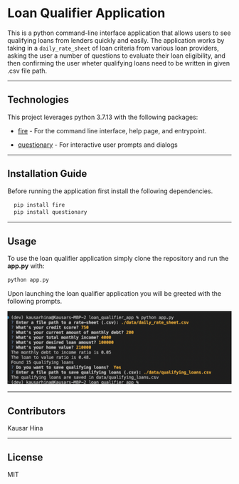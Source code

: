 # Loan Qualifier Application

This is a python command-line interface application that allows users to see qualifying loans from lenders quickly and easily. The application works by taking in a `daily_rate_sheet` of loan criteria from various loan providers, asking the user a number of questions to evaluate their loan eligibility, and then confirming the user wheter qualifying loans need to be written in given .csv file path.

---

## Technologies

This project leverages python 3.7.13 with the following packages:

* [fire](https://github.com/google/python-fire) - For the command line interface, help page, and entrypoint.

* [questionary](https://github.com/tmbo/questionary) - For interactive user prompts and dialogs


---

## Installation Guide

Before running the application first install the following dependencies.

```python
  pip install fire
  pip install questionary
```

---


## Usage

To use the loan qualifier application simply clone the repository and run the **app.py** with:

```python
python app.py
```

Upon launching the loan qualifier application you will be greeted with the following prompts.

![Loan Qualifier Prompts](Images/loan_qalifier.png)


---

## Contributors

Kausar Hina

---

## License

MIT
